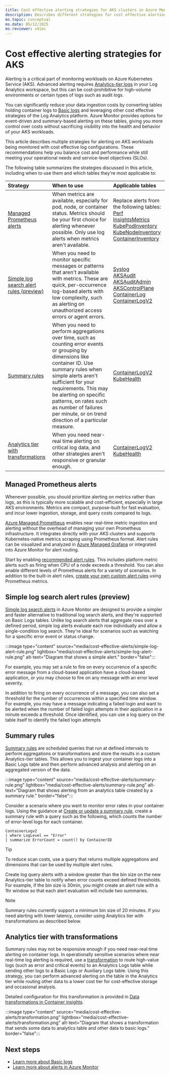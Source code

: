 ```yaml
---
title: Cost effective alerting strategies for AKS clusters in Azure Monitor 
description: Describes different strategies for cost effective alerting from AKS clusters in Azure Monitor.
ms.topic: conceptual
ms.date: 05/12/2025
ms.reviewer: vdiec
---
```


# Cost effective alerting strategies for AKS

Alerting is a critical part of monitoring workloads on Azure Kubernetes Service (AKS). Advanced alerting requires [Analytics-tier logs](../logs/data-platform-logs.md#table-plans) in your Log Analytics workspace, but this can be cost-prohibitive for high-volume environments or certain types of logs such as audit logs. 

You can significantly reduce your data ingestion costs by converting tables holding container logs to [Basic logs](../logs/data-platform-logs.md#table-plans) and leveraging other cost effective strategies of the Log Analytics platform. Azure Monitor provides options for event-driven and summary-based alerting on these tables, giving you more control over costs without sacrificing visibility into the health and behavior of your AKS workloads.

This article describes multiple strategies for alerting on AKS workloads being monitored with cost effective log configurations. These recommendations help you balance cost and performance while still meeting your operational needs and service-level objectives (SLOs). 

The following table summarizes the strategies discussed in this article, including when to use them and which tables they're most applicable to:

| Strategy | When to use | Applicable tables |
|:---|:---|:---|
| [Managed Prometheus alerts](#managed-prometheus-alerts) | When metrics are available, especially for pod, node, or container status. Metrics should be your first choice for alerting whenever possible. Only use log alerts when metrics aren't available.  |Replace alerts from the following tables:<br> [Perf](/azure/azure-monitor/reference/tables/perf)<br>[InsightsMetrics](/azure/azure-monitor/reference/tables/insightsmetrics)<br>[KubePodInventory](/azure/azure-monitor/reference/tables/KubePodInventory)<br>[KubeNodeInventory](/azure/azure-monitor/reference/tables/KubeNodeInventory)<br>[ContainerInventory](/azure/azure-monitor/reference/tables/ContainerInventory) |
| [Simple log search alert rules (preview)](#simple-log-search-alert-rules-preview) | When you need to monitor specific messages or patterns that aren't available with metrics. These are quick, per-occurrence log-based alerts with low complexity, such as alerting on unauthorized access errors or agent errors. | [Syslog](/azure/azure-monitor/reference/tables/syslog)<br>[AKSAudit](/azure/azure-monitor/reference/tables/aksaudit)<br>[AKSAuditAdmin](/azure/azure-monitor/reference/tables/aksauditadmin)<br>[AKSControlPlane](/azure/azure-monitor/reference/tables/akscontrolplane)<br>[ContainerLog](/azure/azure-monitor/reference/tables/containerlog)<br>[ContainerLogV2](/azure/azure-monitor/reference/tables/containerlogv2) |
| [Summary rules](#summary-rules) | When you need to perform aggregations over time, such as counting error events or grouping by dimensions like container ID. Use summary rules when simple alerts aren't sufficient for your requirements. This may be alerting on specific patterns, on rates such as number of failures per minute, or on trend direction of a particular measure. | [ContainerLogV2](/azure/azure-monitor/reference/tables/containerlogv2)<br>[KubeHealth](/azure/azure-monitor/reference/tables/KubeHealth) |
| [Analytics tier with transformations](#analytics-tier-with-transformations) | When you need near-real time alerting on critical log data, and other strategies aren't responsive or granular enough.  | [ContainerLogV2](/azure/azure-monitor/reference/tables/containerlogv2)<br>[KubeHealth](/azure/azure-monitor/reference/tables/KubeHealth) |


## Managed Prometheus alerts

Whenever possible, you should prioritize alerting on metrics rather than logs, as this is typically more scalable and cost-efficient, especially in large AKS environments. Metrics are compact, purpose-built for fast evaluation, and incur lower ingestion, storage, and query costs compared to logs.

[Azure Managed Prometheus](./prometheus-metrics-scrape-default.md) enables near real-time metric ingestion and alerting without the overhead of managing your own Prometheus infrastructure. It integrates directly with your AKS clusters and supports Kubernetes-native metrics scraping using Prometheus format. Alert rules can be visualized and analyzed in [Azure Managed Grafana](/azure/managed-grafana/overview) or integrated into Azure Monitor for alert routing.

Start by enabling [recommended alert rules](./kubernetes-metric-alerts.md#enable-recommended-alert-rules). This includes platform metric alerts such as firing when CPU of a node exceeds a threshold. You can also enable different levels of Prometheus alerts for a variety of scenarios. In addition to the built-in alert rules, [create your own custom alert rules](../alerts/prometheus-alerts.md) using Prometheus metrics.


## Simple log search alert rules (preview)

[Simple log search alerts](../alerts/alerts-types.md#simple-log-search-alerts) in Azure Monitor are designed to provide a simpler and faster alternative to traditional log search alerts, and they're supported on Basic Logs tables. Unlike log search alerts that aggregate rows over a defined period, simple log alerts evaluate each row individually and allow a single-condition log search. They're ideal for scenarios such as watching for a specific error event or status change. 

:::image type="content" source="media/cost-effective-alerts/simple-log-alert-rule.png" lightbox="media/cost-effective-alerts/simple-log-alert-rule.png" alt-text="Diagram that shows a simple alert." border="false":::

For example, you may set a rule to fire on every occurrence of a specific error message from a cloud-based  application have a cloud-based application, or you may choose to fire on any message with an error level severity. 

In addition to firing on every occurrence of a message, you can also set a threshold for the number of occurrences within a specified time window. For example, you may have a message indicating a failed login and want to be alerted when the number of failed login attempts in their application in a minute exceeds a threshold. Once identified, you can use a log query on the table itself to identify the failed login attempts


## Summary rules
[Summary rules](../logs/summary-rules.md) are scheduled queries that run at defined intervals to perform aggregations or transformations and store the results in a custom Analytics-tier tables. This allows you to ingest your container logs into a Basic Logs table and then perform advanced analysis and alerting on an aggregated version of the data. 

:::image type="content" source="media/cost-effective-alerts/summary-rule.png" lightbox="media/cost-effective-alerts/summary-rule.png" alt-text="Diagram that shows alerting from an analytics table created by a summary rule." border="false":::

Consider a scenario where you want to monitor error rates in your container logs. Using the guidance at [Create or update a summary rule](../logs/summary-rules.md#create-or-update-a-summary-rule), create a summary rule with a query such as the following, which counts the number of error-level logs for each container.

```kusto
ContainerLogv2
| where LogLevel == "Error" 
| summarize ErrorCount = count() by ContainerID
```

> [!TIP]
> To reduce scan costs, use a query that returns multiple aggregations and dimensions that can be used by multiple alert rules. 

Create log query alerts with a window greater than the bin size on the new Analytics-tier table to notify when error counts exceed defined thresholds. For example, if the bin size is 30min, you might create an alert rule with a 1hr window so that each alert evaluation will include two summaries.

> [!NOTE]
> Summary rules currently support a minimum bin size of 20 minutes. If you need alerting with lower latency, consider using Analytics tier with transformations as described below. 

## Analytics tier with transformations

Summary rules may not be responsive enough if you need near-real time alerting on container logs. In operationally sensitive scenarios where near real-time log alerting is required, use a [transformation](../data-collection/data-collection-transformations-create.md) to route high-value logs (such as error and critical events) to an Analytics Logs table while sending other logs to a Basic Logs or Auxiliary Logs table. Using this strategy, you can perform advanced alerting on the table in the Analytics tier while routing other data to a lower cost tier for cost-effective storage and occasional analysis.

Detailed configuration for this transformation is provided in [Data transformations in Container insights](./container-insights-transformations.md#send-data-to-different-tables).

:::image type="content" source="media/cost-effective-alerts/transformation.png" lightbox="media/cost-effective-alerts/transformation.png" alt-text="Diagram that shows a transformation that sends some data to analytics table and other data to basic logs." border="false":::

## Next steps

- [Learn more about Basic logs](../logs/data-platform-logs.md#table-plans)
- [Learn more about alerts in Azure Monitor](../alerts/alerts-overview.md)